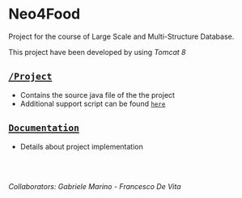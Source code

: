 # Neo4Food
Project for the course of Large Scale and Multi-Structure Database.

This project have been developed by using *Tomcat 8*

## [`/Project`](/src/main/)
 - Contains the source java file of the the project
 - Additional support script can be found [`here`](/scriptsAndWorkflow)

## [`Documentation`](/Documentation/Documentation.pdf)
 - Details about project implementation


<br><br>

*Collaborators: Gabriele Marino - Francesco De Vita*